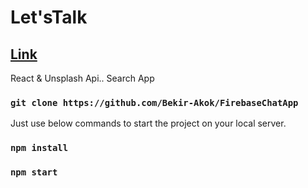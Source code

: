 # Let'sTalk
## <a href="https://kodluyoruz-3-hafta-search-app.vercel.app/">Link</a>
React & Unsplash Api.. Search App

### `git clone https://github.com/Bekir-Akok/FirebaseChatApp`
Just use below commands to start the project on your local server.

### `npm install`
### `npm start`
